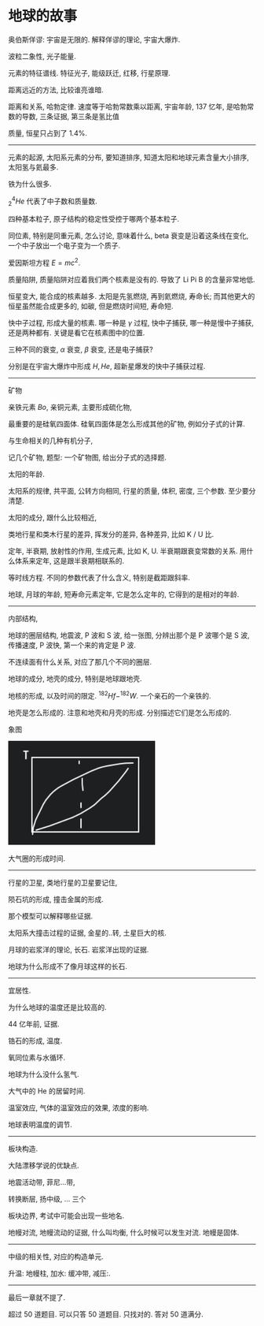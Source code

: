 # 地球的故事

奥伯斯佯谬: 宇宙是无限的. 解释佯谬的理论, 宇宙大爆炸.

波粒二象性, 光子能量.

元素的特征谱线. 特征光子, 能级跃迁, 红移, 行星原理.

距离远近的方法, 比较谁亮谁暗.

距离和关系, 哈勃定律. 速度等于哈勃常数乘以距离, 宇宙年龄, 137 忆年, 是哈勃常数的导数, 三条证据, 第三条是氢比值

质量, 恒星只占到了 1.4%.

---

元素的起源, 太阳系元素的分布, 要知道排序, 知道太阳和地球元素含量大小排序, 太阳氢与氦最多.

铁为什么很多.

$_{2}^{4}He$ 代表了中子数和质量数.

四种基本粒子, 原子结构的稳定性受控于哪两个基本粒子.

同位素, 特别是同重元素, 怎么讨论, 意味着什么, beta 衰变是沿着这条线在变化, 一个中子放出一个电子变为一个质子.

爱因斯坦方程 $E=mc^{2}$.

质量陷阱, 质量陷阱对应着我们两个核素是没有的. 导致了 Li Pi B 的含量非常地低.

恒星变大, 能合成的核素越多. 太阳是先氢燃烧, 再到氦燃烧, 寿命长; 而其他更大的恒星虽然能合成更多的, 如碳, 但是燃烧时间短, 寿命短. 

快中子过程, 形成大量的核素. 哪一种是 $\gamma$ 过程, 快中子捕获, 哪一种是慢中子捕获, 还是两种都有. 关键是看它在核素图中的位置.

三种不同的衰变, $\alpha$ 衰变, $\beta$ 衰变, 还是电子捕获?

分别是在宇宙大爆炸中形成 $H, He$, 超新星爆发的快中子捕获过程.

---

矿物

亲铁元素 $Bo$, 亲铜元素, 主要形成硫化物, 

最重要的是硅氧四面体. 硅氧四面体是怎么形成其他的矿物, 例如分子式的计算.

与生命相关的几种有机分子, 

记几个矿物, 题型: 一个矿物图, 给出分子式的选择题.

太阳的年龄. 

太阳系的规律, 共平面, 公转方向相同, 行星的质量, 体积, 密度, 三个参数. 至少要分清楚.

太阳的成分, 跟什么比较相近, 

类地行星和类木行星的差异, 挥发分的差异, 各种差异, 比如 K / U 比.

定年, 半衰期, 放射性的作用, 生成元素, 比如 K, U. 半衰期跟衰变常数的关系. 用什么体系来定年, 这是跟半衰期相联系的.

等时线方程. 不同的参数代表了什么含义, 特别是截距跟斜率.

地球, 月球的年龄, 短寿命元素定年, 它是怎么定年的, 它得到的是相对的年龄.

---

内部结构, 

地球的圈层结构, 地震波, P 波和 S 波, 给一张图, 分辨出那个是 P 波哪个是 S 波, 传播速度, P 波快, 第一个来的肯定是 P 波.

不连续面有什么关系, 对应了那几个不同的圈层.

地球的成分, 地壳的成分, 特别是地球跟地壳.

地核的形成, 以及时间的限定. $^{182}Hf-^{182}W$. 一个亲石的一个亲铁的.

地壳是怎么形成的. 注意和地壳和月壳的形成. 分别描述它们是怎么形成的.

象图

![](images/2021-06-08-20-49-41.png)

大气圈的形成时间.

---

行星的卫星, 类地行星的卫星要记住,

陨石坑的形成, 撞击金属的形成.

那个模型可以解释哪些证据.

太阳系大撞击过程的证据, 金星的..转, 土星巨大的核.

月球的岩浆洋的理论, 长石. 岩浆洋出现的证据.

地球为什么形成不了像月球这样的长石.

---

宜居性. 

为什么地球的温度还是比较高的.

44 亿年前, 证据.

锆石的形成, 温度.

氧同位素与水循环.

地球为什么没什么氢气.

大气中的 He 的居留时间.

温室效应, 气体的温室效应的效果, 浓度的影响.

地球表明温度的调节.

---

板块构造.

大陆漂移学说的优缺点.

地震活动带, 菲尼...带,

转换断层, 扬中级, ... 三个

板块边界, 考试中可能会出现一些地名.

地幔对流, 地幔流动的证据, 什么叫均衡, 什么时候可以发生对流. 地幔是固体.

---

中级的相关性, 对应的构造单元. 

升温: 地幔柱, 加水: 缓冲带, 减压:.

---

最后一章就不提了.

超过 50 道题目. 可以只答 50 道题目. 只找对的. 答对 50 道满分.





